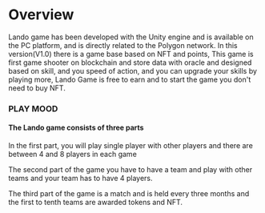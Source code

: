 # Overview

Lando  game has been developed with the Unity engine and is available on the PC platform, and is directly related to the Polygon network. In this version(V1.0) there is a game base based on NFT and points, This game is first game shooter on blockchain and store data with oracle and designed based on skill, and you speed of action, and you can upgrade your skills by playing more, Lando Game is free to earn and to start the game you don't need to buy NFT.



### PLAY MOOD

#### The Lando game consists of three parts



In the first part, you will play single player with other players and there are between 4 and 8 players in each game



The second part of the game you have to have a team and play with other teams and your team has to have 4 players.



The third part of the game is a match and is held every three months and the first to tenth teams are awarded tokens and NFT.
